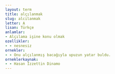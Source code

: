 ```yaml
---
layout: term
title: alçılanmak
slug: alcilanmak
letter: A
lisan: Türkçe
anlamlar:
- Alçılama işine konu olmak
ozellikler:
- - nesnesiz
ornekler:
- - Onu alçılanmış bacağıyla upuzun yatar buldu.
orneklerkaynak:
- - Hasan İzzettin Dinamo
---
```


